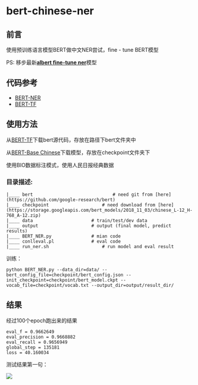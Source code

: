 # bert-chinese-ner

## 前言

使用预训练语言模型BERT做中文NER尝试，fine - tune BERT模型

PS: 移步最新[**albert fine-tune ner**](https://github.com/ProHiryu/albert-chinese-ner)模型

## 代码参考

- [BERT-NER](https://github.com/kyzhouhzau/BERT-NER)
- [BERT-TF](https://github.com/google-research/bert)

## 使用方法

从[BERT-TF](https://github.com/google-research/bert)下载bert源代码，存放在路径下bert文件夹中

从[BERT-Base Chinese](https://storage.googleapis.com/bert_models/2018_11_03/chinese_L-12_H-768_A-12.zip)下载模型，存放在checkpoint文件夹下

使用BIO数据标注模式，使用人民日报经典数据

### 目录描述:
```
|____ bert                              # need git from [here](https://github.com/google-research/bert)
|____ checkpoint	                # need download from [here](https://storage.googleapis.com/bert_models/2018_11_03/chinese_L-12_H-768_A-12.zip)
|____ data		                # train/test/dev data
|____ output			        # output (final model, predict results)
|____ BERT_NER.py		        # mian code
|____ conlleval.pl		        # eval code
|____ run_ner.sh    		        # run model and eval result
```

训练：

`python BERT_NER.py --data_dir=data/ --bert_config_file=checkpoint/bert_config.json --init_checkpoint=checkpoint/bert_model.ckpt --vocab_file=checkpoint/vocab.txt --output_dir=output/result_dir/`

## 结果

经过100个epoch跑出来的结果

```
eval_f = 0.9662649
eval_precision = 0.9668882
eval_recall = 0.9656949
global_step = 135181
loss = 40.160034
```

测试结果第一句：

![](test.png)
